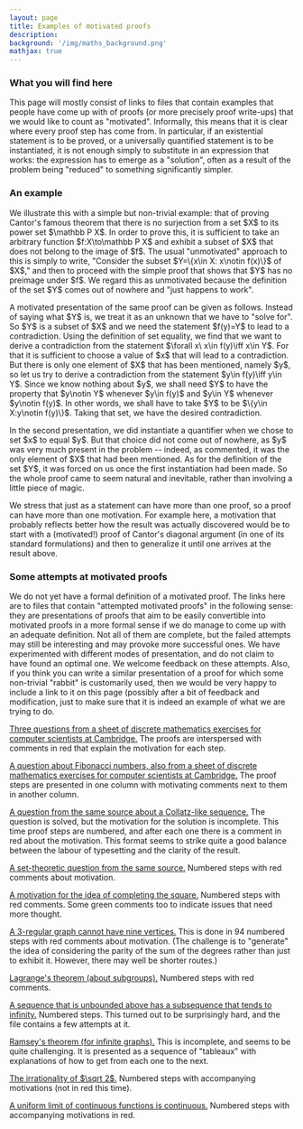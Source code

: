 ```yaml
---
layout: page
title: Examples of motivated proofs
description:
background: '/img/maths_background.png'
mathjax: true
---
```


<h3>What you will find here</h3>

<p>This page will mostly consist of links to files that contain examples that people have come up with of proofs (or more precisely proof write-ups) that we would like to count as "motivated". Informally, this means that it is clear where every proof step has come from. In particular, if an existential statement is to be proved, or a universally quantified statement is to be instantiated, it is not enough simply to substitute in an expression that works: the expression has to emerge as a "solution", often as a result of the problem being "reduced" to something significantly simpler.</p>

<h3>An example</h3>

<p>We illustrate this with a simple but non-trivial example: that of proving Cantor's famous theorem that there is no surjection from a set $X$ to its power set $\mathbb P X$. In order to prove this, it is sufficient to take an arbitrary function $f:X\to\mathbb P X$ and exhibit a subset of $X$ that does not belong to the image of $f$. The usual "unmotivated" approach to this is simply to write, "Consider the subset $Y=\{x\in X: x\notin f(x)\}$ of $X$," and then to proceed with the simple proof that shows that $Y$ has no preimage under $f$. We regard this as unmotivated because the definition of the set $Y$ comes out of nowhere and "just happens to work".</p>

<p>A motivated presentation of the same proof can be given as follows. Instead of saying what $Y$ is, we treat it as an unknown that we have to "solve for". So $Y$ is a subset of $X$ and we need the statement $f(y)=Y$ to lead to a contradiction. Using the definition of set equality, we find that we want to derive a contradiction from the statement $\forall x\ x\in f(y)\iff x\in Y$. For that it is sufficient to choose a value of $x$ that will lead to a contradiction. But there is only one element of $X$ that has been mentioned, namely $y$, so let us try to derive a contradiction from the statement $y\in f(y)\iff y\in Y$. Since we know nothing about $y$, we shall need $Y$ to have the property that $y\notin Y$ whenever $y\in f(y)$ and $y\in Y$ whenever $y\notin f(y)$. In other words, we shall have to take $Y$ to be $\{y\in X:y\notin f(y)\}$. Taking that set, we have the desired contradiction.</p>

<p>In the second presentation, we did instantiate a quantifier when we chose to set $x$ to equal $y$. But that choice did not come out of nowhere, as $y$ was very much present in the problem -- indeed, as commented, it was the only element of $X$ that had been mentioned. As for the definition of the set $Y$, it was forced on us once the first instantiation had been made. So the whole proof came to seem natural and inevitable, rather than involving a little piece of magic.</p>

<p>We stress that just as a statement can have more than one proof, so a proof can have more than one motivation. For example here, a motivation that probably reflects better how the result was actually discovered would be to start with a (motivated!) proof of Cantor's diagonal argument (in one of its standard formulations) and then to generalize it until one arrives at the result above.</p> 

<h3>Some attempts at motivated proofs</h3>

<p>We do not yet have a formal definition of a motivated proof. The links here are to files that contain "attempted motivated proofs" in the following sense: they are presentations of proofs that aim to be easily convertible into motivated proofs in a more formal sense if we do manage to come up with an adequate definition. Not all of them are complete, but the failed attempts may still be interesting and may provoke more successful ones. We have experimented with different modes of presentation, and do not claim to have found an optimal one. We welcome feedback on these attempts. Also, if you think you can write a similar presentation of a proof for which some non-trivial "rabbit" is customarily used, then we would be very happy to include a link to it on this page (possibly after a bit of feedback and modification, just to make sure that it is indeed an example of what we are trying to do.</p>

<p><a href="https://drive.google.com/file/d/1HYN2TqQG-8RP52OXl7lAeaLwb7qfMTW6/view?usp=sharing" target="blank_">Three questions from a sheet of discrete mathematics exercises for computer scientists at Cambridge.</a> The proofs are interspersed with comments in red that explain the motivation for each step.</p>

<p><a href="https://drive.google.com/file/d/12IQIhjIY-5_x8iOJlpiSh7PiqqxNftnC/view?usp=sharing">A question about Fibonacci numbers, also from a sheet of discrete mathematics exercises for computer scientists at Cambridge.</a> The proof steps are presented in one column with motivating comments next to them in another column.</p>

<p><a href="https://drive.google.com/file/d/17Q7uOoduRnLbLceohRxTZelmRuxD7zb_/view?usp=sharing">A question from the same source about a Collatz-like sequence.</a> The question is solved, but the motivation for the solution is incomplete. This time proof steps are numbered, and after each one there is a comment in red about the motivation. This format seems to strike quite a good balance between the labour of typesetting and the clarity of the result.</p>

<p><a href="https://drive.google.com/file/d/1ZFPzJeMCASqYZFItzi9t2_lznSslm3QG/view?usp=sharing">A set-theoretic question from the same source.</a> Numbered steps with red comments about motivation.</p>
  
<p><a href="https://drive.google.com/file/d/1ysJe4UZW9AikYrYVETPXXPOuOQlrp6ya/view?usp=sharing">A motivation for the idea of completing the square.</a> Numbered steps with red comments. Some green comments too to indicate issues that need more thought.</p>

<p><a href="https://drive.google.com/file/d/187XcVlGfX4_1PT1h_4fMwvC_dGDo-ckk/view?usp=sharing">A 3-regular graph cannot have nine vertices.</a> This is done in 94 numbered steps with red comments about motivation. (The challenge is to "generate" the idea of considering the parity of the sum of the degrees rather than just to exhibit it. However, there may well be shorter routes.)</p>

<p><a href="https://drive.google.com/file/d/15Jk0vJ5VW2_MIai_9BOJtWa7NP0T_V9O/view?usp=sharing">Lagrange's theorem (about subgroups).</a> Numbered steps with red comments.</p>

<p><a href="https://drive.google.com/file/d/1ZLO_8Q7EDneZm9sZxLX4bdH8-DpKxhoU/view?usp=sharing">A sequence that is unbounded above has a subsequence that tends to infinity.</a> Numbered steps. This turned out to be surprisingly hard, and the file contains a few attempts at it.</p>

<p><a href="https://drive.google.com/file/d/1qL62Lay2k3-gT98VrEblfnvFkA8UaAW9/view?usp=sharing">Ramsey's theorem (for infinite graphs).</a> This is incomplete, and seems to be quite challenging. It is presented as a sequence of "tableaux" with explanations of how to get from each one to the next.</p>

<p><a href="https://drive.google.com/file/d/1VHFPUOCBAqpj57DJg9AkrgjrsjO53odd/view?usp=sharing">The irrationality of $\sqrt 2$.</a> Numbered steps with accompanying motivations (not in red this time).</p>

<p><a href="https://drive.google.com/file/d/1nKnQRhT6EaXK_fZhh6jgq5znRCx3mm03/view?usp=sharing">A uniform limit of continuous functions is continuous.</a> Numbered steps with accompanying motivations in red.</p>





